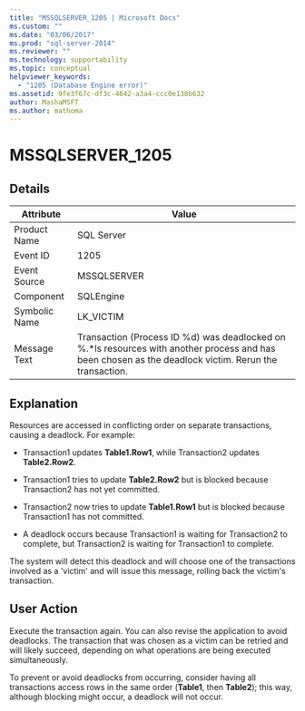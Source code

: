 ```yaml
---
title: "MSSQLSERVER_1205 | Microsoft Docs"
ms.custom: ""
ms.date: "03/06/2017"
ms.prod: "sql-server-2014"
ms.reviewer: ""
ms.technology: supportability
ms.topic: conceptual
helpviewer_keywords: 
  - "1205 (Database Engine error)"
ms.assetid: 9fe3f67c-df3c-4642-a3a4-ccc0e138b632
author: MashaMSFT
ms.author: mathoma
---
```

# MSSQLSERVER_1205
    
## Details  
  
|Attribute|Value|  
|-|-|  
|Product Name|SQL Server|  
|Event ID|1205|  
|Event Source|MSSQLSERVER|  
|Component|SQLEngine|  
|Symbolic Name|LK_VICTIM|  
|Message Text|Transaction (Process ID %d) was deadlocked on %.*ls resources with another process and has been chosen as the deadlock victim. Rerun the transaction.|  
  
## Explanation  
 Resources are accessed in conflicting order on separate transactions, causing a deadlock. For example:  
  
-   Transaction1 updates **Table1.Row1**, while Transaction2 updates **Table2.Row2**.  
  
-   Transaction1 tries to update **Table2.Row2** but is blocked because Transaction2 has not yet committed.  
  
-   Transaction2 now tries to update **Table1.Row1** but is blocked because Transaction1 has not committed.  
  
-   A deadlock occurs because Transaction1 is waiting for Transaction2 to complete, but Transaction2 is waiting for Transaction1 to complete.  
  
 The system will detect this deadlock and will choose one of the transactions involved as a 'victim' and will issue this message, rolling back the victim's transaction.  
  
## User Action  
 Execute the transaction again. You can also revise the application to avoid deadlocks. The transaction that was chosen as a victim can be retried and will likely succeed, depending on what operations are being executed simultaneously.  
  
 To prevent or avoid deadlocks from occurring, consider having all transactions access rows in the same order (**Table1**, then **Table2**); this way, although blocking might occur, a deadlock will not occur.  
  
  
